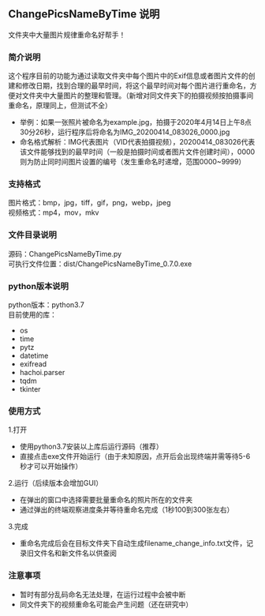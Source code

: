 ## ChangePicsNameByTime 说明

文件夹中大量图片规律重命名好帮手！

### 简介说明
这个程序目前的功能为通过读取文件夹中每个图片中的Exif信息或者图片文件的创建和修改日期，找到合理的最早时间，将这个最早时间对每个图片进行重命名，方便对文件夹中大量图片的整理和管理。（新增对同文件夹下的拍摄视频按拍摄事间重命名，原理同上，但测试不全）  
+ 举例：如果一张照片被命名为example.jpg，拍摄于2020年4月14日上午8点30分26秒，运行程序后将命名为IMG_20200414_083026_0000.jpg
+ 命名格式解析：IMG代表图片（VID代表拍摄视频），20200414_083026代表该文件能够找到的最早时间（一般是拍摄时间或者图片文件创建时间），0000则为防止同时间图片设置的编号（发生重命名时递增，范围0000~9999）

### 支持格式
图片格式：bmp，jpg，tiff，gif，png，webp，jpeg  
视频格式：mp4，mov，mkv

### 文件目录说明
源码：ChangePicsNameByTime.py  
可执行文件位置：dist/ChangePicsNameByTime_0.7.0.exe  

### python版本说明
python版本：python3.7  
目前使用的库：
+ os
+ time
+ pytz
+ datetime
+ exifread
+ hachoi.parser
+ tqdm
+ tkinter

### 使用方式
1.打开  
+ 使用python3.7安装以上库后运行源码（推荐）  
+ 直接点击exe文件开始运行（由于未知原因，点开后会出现终端并需等待5-6秒才可以开始操作）

2.运行（后续版本会增加GUI）
+ 在弹出的窗口中选择需要批量重命名的照片所在的文件夹
+ 通过弹出的终端观察进度条并等待重命名完成（1秒100到300张左右）

3.完成
+ 重命名完成后会在目标文件夹下自动生成filename_change_info.txt文件，记录旧文件名和新文件名以供查阅

### 注意事项
+ 暂时有部分乱码命名无法处理，在运行过程中会被中断
+ 同文件夹下的视频重命名可能会产生问题（还在研究中）